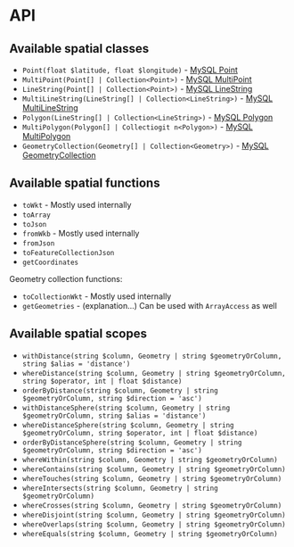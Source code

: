# API

## Available spatial classes

* `Point(float $latitude, float $longitude)` - [MySQL Point](https://dev.mysql.com/doc/refman/8.0/en/gis-class-point.html)
* `MultiPoint(Point[] | Collection<Point>)` - [MySQL MultiPoint](https://dev.mysql.com/doc/refman/8.0/en/gis-class-multipoint.html)
* `LineString(Point[] | Collection<Point>)` - [MySQL LineString](https://dev.mysql.com/doc/refman/8.0/en/gis-class-linestring.html)
* `MultiLineString(LineString[] | Collection<LineString>)` - [MySQL MultiLineString](https://dev.mysql.com/doc/refman/8.0/en/gis-class-multilinestring.html)
* `Polygon(LineString[] | Collection<LineString>)` - [MySQL Polygon](https://dev.mysql.com/doc/refman/8.0/en/gis-class-polygon.html)
* `MultiPolygon(Polygon[] | Collectiogit n<Polygon>)` - [MySQL MultiPolygon](https://dev.mysql.com/doc/refman/8.0/en/gis-class-multipolygon.html)
* `GeometryCollection(Geometry[] | Collection<Geometry>)` - [MySQL GeometryCollection](https://dev.mysql.com/doc/refman/8.0/en/gis-class-geometrycollection.html)

## Available spatial functions

* `toWkt` - Mostly used internally
* `toArray`
* `toJson`
* `fromWkb` - Mostly used internally
* `fromJson`
* `toFeatureCollectionJson`
* `getCoordinates`

Geometry collection functions:

* `toCollectionWkt` - Mostly used internally
* `getGeometries` - (explanation...) Can be used with `ArrayAccess` as well

## Available spatial scopes

* `withDistance(string $column, Geometry | string $geometryOrColumn, string $alias = 'distance')`
* `whereDistance(string $column, Geometry | string $geometryOrColumn, string $operator, int | float $distance)`
* `orderByDistance(string $column, Geometry | string $geometryOrColumn, string $direction = 'asc')`
* `withDistanceSphere(string $column, Geometry | string $geometryOrColumn, string $alias = 'distance')`
* `whereDistanceSphere(string $column, Geometry | string $geometryOrColumn, string $operator, int | float $distance)`
* `orderByDistanceSphere(string $column, Geometry | string $geometryOrColumn, string $direction = 'asc')`
* `whereWithin(string $column, Geometry | string $geometryOrColumn)`
* `whereContains(string $column, Geometry | string $geometryOrColumn)`
* `whereTouches(string $column, Geometry | string $geometryOrColumn)`
* `whereIntersects(string $column, Geometry | string $geometryOrColumn)`
* `whereCrosses(string $column, Geometry | string $geometryOrColumn)`
* `whereDisjoint(string $column, Geometry | string $geometryOrColumn)`
* `whereOverlaps(string $column, Geometry | string $geometryOrColumn)`
* `whereEquals(string $column, Geometry | string $geometryOrColumn)`
